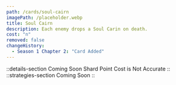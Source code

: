```yaml
---
path: /cards/soul-cairn
imagePath: /placeholder.webp
title: Soul Cairn
description: Each enemy drops a Soul Carin on death.
cost: "n"
removed: false
changeHistory:
  - Season 1 Chapter 2: "Card Added"
---
```

::details-section
Coming Soon
Shard Point Cost is Not Accurate
::
::strategies-section
Coming Soon
::